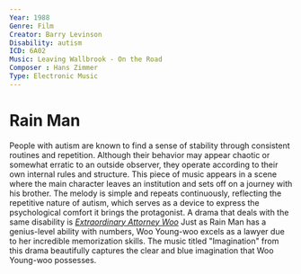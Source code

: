 ```yaml
---
Year: 1988
Genre: Film
Creator: Barry Levinson
Disability: autism
ICD: 6A02
Music: Leaving Wallbrook - On the Road
Composer : Hans Zimmer
Type: Electronic Music
---
```


# Rain Man

People with autism are known to find a sense of stability through consistent routines and repetition. Although their behavior may appear chaotic or somewhat erratic to an outside observer, they operate according to their own internal rules and structure. This piece of music appears in a scene where the main character leaves an institution and sets off on a journey with his brother. The melody is simple and repeats continuously, reflecting the repetitive nature of autism, which serves as a device to express the psychological comfort it brings the protagonist.
A drama that deals with the same disability is [*Extraordinary Attorney Woo*](kim_jaehee) Just as Rain Man has a genius-level ability with numbers, Woo Young-woo excels as a lawyer due to her incredible memorization skills. The music titled "Imagination" from this drama beautifully captures the clear and blue imagination that Woo Young-woo possesses.
